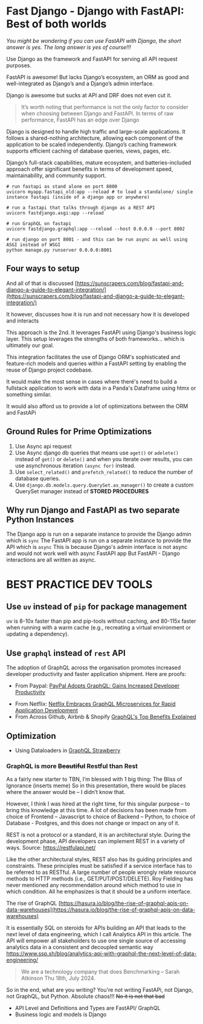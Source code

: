 # Fast Django - Django with FastAPI: Best of both worlds

_You might be wondering if you can use FastAPI with Django, the short answer is yes. The long answer is yes of course!!!_

Use Django as the framework and FastAPI for serving all API request purposes.

FastAPI is awesome! But lacks Django’s ecosystem, an ORM as good and well-integrated as Django’s and a Django’s admin interface.

Django is awesome but sucks at API and DRF does not even cut it.

> It’s worth noting that performance is not the only factor to consider when choosing between Django and FastAPI. In terms of raw performance, FastAPI has an edge over Django

Django is designed to handle high traffic and large-scale applications. It follows a shared-nothing architecture, allowing each component of the application to be scaled independently. Django’s caching framework supports efficient caching of database queries, views, pages, etc.

Django’s full-stack capabilities, mature ecosystem, and batteries-included approach offer significant benefits in terms of development speed, maintainability, and community support.

```
# run fastapi as stand alone on port 8000
uvicorn myapp.fastapi_old:app --reload # to load a standalone/ single instance fastapi (inside of a django app or anywhere)

# run a fastapi that talks through django as a REST API
uvicorn fastdjango.asgi:app --reload

# run GraphQL on fastapi
uvicorn fastdjango.graphql:app --reload --host 0.0.0.0 --port 8002

# run django on port 8001 - and this can be run async as well using ASGI instead of WSGI
python manage.py runserver 0.0.0.0:8001
```

## Four ways to setup

And all of that is discussed [https://sunscrapers.com/blog/fastapi-and-django-a-guide-to-elegant-integration/](https://sunscrapers.com/blog/fastapi-and-django-a-guide-to-elegant-integration/)

It however, discusses how it is run and not necessary how it is developed and interacts

This approach is the 2nd. It leverages FastAPI using Django's business logic layer. This setup leverages the strengths of both frameworks... which is ultimately our goal.

This integration facilitates the use of Django ORM's sophisticated and feature-rich models and queries within a FastAPI setting by enabling the reuse of Django project codebase.

It would make the most sense in cases where theré's need to build a fullstack application to work with data in a Panda's Dataframe using htmx or something similar.

It would also afford us to provide a lot of optimizations between the ORM and FastAPi

## Ground Rules for Prime Optimizations

1. Use Async api request
2. Use Async django db queries that means use `aget()` or `adelete()` instead of `get()` or `delete()` and when you iterate over results, you can use asynchronous iteration `(async for)` instead.
3. Use `select_related()` and `prefetch_related()` to reduce the number of database queries.
4. Use `django.db.models.query.QuerySet.as_manager()` to create a custom QuerySet manager instead of **STORED PROCEDURES**

## Why run Django and FastAPI as two separate Python Instances

The Django app is run on a separate instance to provide the Django admin which is `sync`
The FastAPI app is run on a separate instance to provide the API which is `async`
This is because Django's admin interface is not async and would not work well with async FastAPI app
But FastAPI - Django interactions are all written as async.

# BEST PRACTICE DEV TOOLS

## Use `uv` instead of `pip` for package management

uv is 8-10x faster than pip and pip-tools without caching, and 80-115x faster when running with a warm cache (e.g., recreating a virtual environment or updating a dependency).

## Use `graphql` instead of `rest` API

The adoption of GraphQL across the organisation promotes increased developer productivity and faster application shipment.
Here are proofs:

- From Paypal: [PayPal Adopts GraphQL: Gains Increased Developer Productivity](https://www.infoq.com/news/2021/10/paypal-graphql/)

* From Netflix: [Netflix Embraces GraphQL Microservices for Rapid Application Development](https://www.infoq.com/news/2021/03/netflix-graphql-microservices/)
* From Across Github, Airbnb & Shopify [GraphQL's Top Benefits Explained](https://dgraph.io/blog/post/advantages-of-graphql/)

## Optimization

- Using Dataloaders in [GraphQL Strawberry](https://strawberry.rocks/docs/guides/dataloaders#dataloaders)

### GraphQL is more ~~Beautiful~~ Restful than Rest

As a fairly new starter to TBN, I’m blessed with 1 big thing: The Bliss of Ignorance (inserts meme)
So in this presentation, there would be places where the answer would be – I didn’t know that.

However, I think I was hired at the right time, for this singular purpose – to bring this knowledge at this time.
A lot of decisions has been made from choice of Frontend – Javascript to choice of Backend – Python, to choice of Database - Postgres, and this does not change or impact on any of it.

REST is not a protocol or a standard, it is an architectural style. During the development phase, API developers can implement REST in a variety of ways.
Source: https://restfulapi.net/

Like the other architectural styles, REST also has its guiding principles and constraints. These principles must be satisfied if a service interface has to be referred to as RESTful.
A large number of people wrongly relate resource methods to HTTP methods (i.e., GET/PUT/POST/DELETE). Roy Fielding has never mentioned any recommendation around which method to use in which condition. All he emphasizes is that it should be a uniform interface.

The rise of GraphQL
[https://hasura.io/blog/the-rise-of-graphql-apis-on-data-warehouses](https://hasura.io/blog/the-rise-of-graphql-apis-on-data-warehouses)

It is essentially SQL on steroids for APIs
building an API that leads to the next level of data engineering, which I call Analytics API in this article. The API will empower all stakeholders to use one single source of accessing analytics data in a consistent and decoupled semantic way
https://www.ssp.sh/blog/analytics-api-with-graphql-the-next-level-of-data-engineering/

> We are a technology company that does Benchmarking – Sarah Atkinson Thu 18th, July 2024.

So in the end, what are you writing? You're not writing FastAPi, not Django, not GraphQL, but Python.
Absolute chaos!!!
~~No it is not that bad~~

- API Level and Definitions and Types are FastAPI/ GraphQL
- Business logic and models is Django
